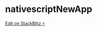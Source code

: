 # nativescriptNewApp

[Edit on StackBlitz ⚡️](https://stackblitz.com/edit/nativescript-stackblitz-templates-9kwwaw)